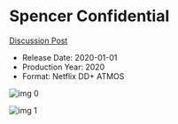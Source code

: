# Spencer Confidential

[Discussion Post](https://www.avsforum.com/threads/bass-eq-for-filtered-movies.2995212/post-59337504)

* Release Date: 2020-01-01
* Production Year: 2020
* Format: Netflix DD+ ATMOS

![img 0](https://i.imgur.com/1wkG34v.jpg)

![img 1](https://i.imgur.com/d1zxCRA.png)

